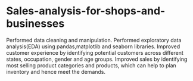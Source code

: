 # Sales-analysis-for-shops-and-businesses
Performed data cleaning and manipulation.
Performed exploratory data analysis(EDA) using pandas,matplotlib and seaborn libraries.
Improved customer experience by identifying potential customers across different states, occupation, gender and age groups.
Improved sales by identifying most selling product categories and products, which can help to plan inventory and hence meet the demands.
